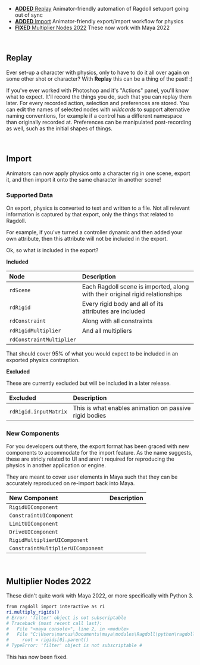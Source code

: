 - [**ADDED** Replay](#replay) Animator-friendly automation of Ragdoll setuport going out of sync
- [**ADDED** Import](#import) Animator-friendly export/import workflow for physics
- [**FIXED** Multiplier Nodes 2022](#multiplier-nodes-2022) These now work with Maya 2022

<br>

## Replay

Ever set-up a character with physics, only to have to do it all over again on some other shot or character? With **Replay** this can be a thing of the past! :)

If you've ever worked with Photoshop and it's "Actions" panel, you'll know what to expect. It'll record the things you do, such that you can replay them later. For every recorded action, selection and preferences are stored. You can edit the names of selected nodes with *wildcards* to support alternative naming conventions, for example if a control has a different namespace than originally recorded at. Preferences can be manipulated post-recording as well, such as the initial shapes of things.

<br>

## Import

Animators can now apply physics onto a character rig in one scene, export it, and then import it onto the same character in another scene!

### Supported Data

On export, physics is converted to text and written to a file. Not all relevant information is captured by that export, only the things that related to Ragdoll.

For example, if you've turned a controller dynamic and then added your own attribute, then this attribute will not be included in the export.

Ok, so what *is* included in the export?

**Included**

| Node                     | Description
|:-------------------------|:---------
| `rdScene`                | Each Ragdoll scene is imported, along with their original rigid relationships
| `rdRigid`                | Every rigid body and all of its attributes are included
| `rdConstraint`           | Along with all constraints
| `rdRigidMultiplier`      | And all multipliers
| `rdConstraintMultiplier` |

That should cover 95% of what you would expect to be included in an exported physics contraption.

**Excluded**

These are currently excluded but will be included in a later release.

| Excluded | Description
|:---------|:---------
| `rdRigid.inputMatrix` | This is what enables animation on passive rigid bodies

### New Components

For you developers out there, the export format has been graced with new components to accommodate for the import feature. As the name suggests, these are stricly related to UI and aren't required for reproducing the physics in another application or engine.

They are meant to cover user elements in Maya such that they can be accurately reproduced on re-import back into Maya.

| New Component                     | Description
|:----------------------------------|:---------
| `RigidUIComponent`                | 
| `ConstraintUIComponent`           | 
| `LimitUIComponent`                | 
| `DriveUIComponent`                | 
| `RigidMultiplierUIComponent`      | 
| `ConstraintMultiplierUIComponent` | 

<Br>

## Multiplier Nodes 2022

These didn't quite work with Maya 2022, or more specifically with Python 3.

```bash
from ragdoll import interactive as ri
ri.multiply_rigids()
# Error: 'filter' object is not subscriptable
# Traceback (most recent call last):
#   File "<maya console>", line 2, in <module>
#   File "C:\Users\marcus\Documents\maya\modules\Ragdoll\python\ragdoll\interactive.py", line 2112, in multiply_rigids
#     root = rigids[0].parent()
# TypeError: 'filter' object is not subscriptable #
```

This has now been fixed.
